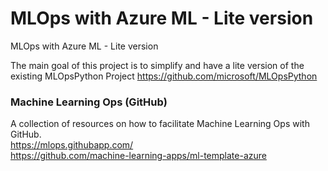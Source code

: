 # MLOps with Azure ML - Lite version
MLOps with Azure ML - Lite version <BR>

The main goal of this project is to simplify and have a lite version of the existing MLOpsPython Project https://github.com/microsoft/MLOpsPython


### Machine Learning Ops (GitHub)
A collection of resources on how to facilitate Machine Learning Ops with GitHub.<BR>
https://mlops.githubapp.com/<BR>
https://github.com/machine-learning-apps/ml-template-azure<BR>
